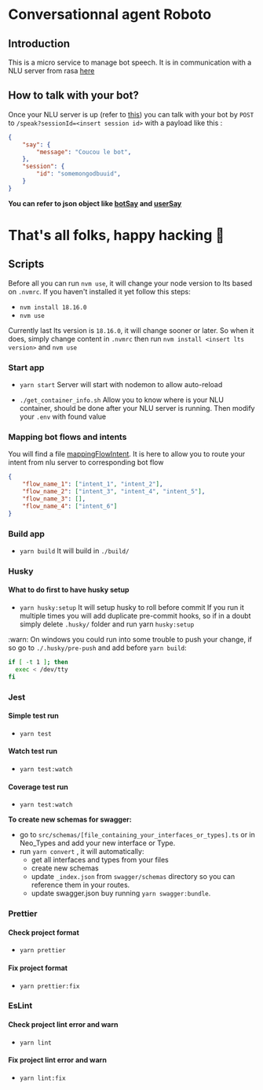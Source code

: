 # Conversationnal agent Roboto

## Introduction

This is a micro service to manage bot speech.
It is in communication with a NLU server from rasa [here](https://github.com/Armoredbrain/rasa_nlu_server)

## How to talk with your bot?

Once your NLU server is up (refer to [this](#prerequisites)) you can talk with your bot by `POST` to `/speak?sessionId=<insert session id>` with a payload like this :

```json
{
    "say": {
        "message": "Coucou le bot",
    },
    "session": {
        "id": "somemongodbuuid",
    }
}
```

**You can refer to json object like [botSay](./src/swagger/schemas/botSay.json) and [userSay](./src/swagger/schemas/userSay.json)**

#

# That's all folks, happy hacking :robot:

## Scripts

Before all you can run `nvm use`, it will change your node version to lts based on `.nvmrc`. If you haven't installed it yet follow this steps:

-   `nvm install 18.16.0`
-   `nvm use`

Currently last lts version is `18.16.0`, it will change sooner or later. So when it does, simply change content in `.nvmrc` then run `nvm install <insert lts version>` and `nvm use`

### Start app

-   `yarn start`
    Server will start with nodemon to allow auto-reload

-   `./get_container_info.sh`
    Allow you to know where is your NLU container, should be done after your NLU server is running. Then modify your `.env` with found value

### Mapping bot flows and intents

You will find a file [mappingFlowIntent](./config/mappingFlowIntent.json). It is here to allow you to route your intent from nlu server to corresponding bot flow

```json
{
    "flow_name_1": ["intent_1", "intent_2"],
    "flow_name_2": ["intent_3", "intent_4", "intent_5"],
    "flow_name_3": [],
    "flow_name_4": ["intent_6"]
}
```

### Build app

-   `yarn build`
    It will build in `./build/`

### Husky

#### What to do first to have husky setup

-   `yarn husky:setup`
    It will setup husky to roll before commit
    If you run it multiple times you will add duplicate pre-commit hooks, so if in a doubt simply delete `.husky/` folder and run yarn `husky:setup`

:warn: On windows you could run into some trouble to push your change, if so go to `./.husky/pre-push` and add before `yarn build`:

```bash
if [ -t 1 ]; then
  exec < /dev/tty
fi
```

### Jest

#### Simple test run

-   `yarn test`

#### Watch test run

-   `yarn test:watch`

#### Coverage test run

-   `yarn test:watch`

**To create new schemas for swagger:**

-   go to `src/schemas/[file_containing_your_interfaces_or_types].ts` or in Neo_Types and add your new interface or Type.
-   run `yarn convert` , it will automatically:
    -   get all interfaces and types from your files
    -   create new schemas
    -   update `_index.json` from `swagger/schemas` directory so you can reference them in your routes.
    -   update swagger.json buy running `yarn swagger:bundle`.

### Prettier

#### Check project format

-   `yarn prettier`

#### Fix project format

-   `yarn prettier:fix`

### EsLint

#### Check project lint error and warn

-   `yarn lint`

#### Fix project lint error and warn

-   `yarn lint:fix`
